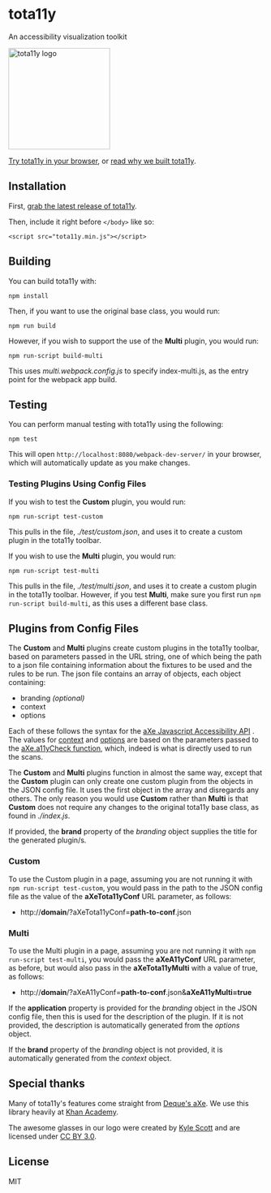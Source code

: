 # tota11y

An accessibility visualization toolkit

<img src="http://khan.github.io/tota11y/img/tota11y-logo.png" alt="tota11y logo" width="200">

[Try tota11y in your browser](http://khan.github.io/tota11y/#Try-it), or
[read why we built tota11y](http://engineering.khanacademy.org/posts/tota11y.htm).

## Installation

First, [grab the latest release of tota11y](https://github.com/Khan/tota11y/releases/latest).

Then, include it right before `</body>` like so:

```
<script src="tota11y.min.js"></script>
```

## Building

You can build tota11y with:

```
npm install
```

Then, if you want to use the original base class, you would run: 
```
npm run build
```
However, if you wish to support the use of the **Multi** plugin, you would run:
```
npm run-script build-multi
```
This uses _multi.webpack.config.js_ to specify index-multi.js, as the entry point for the webpack app build.

## Testing

You can perform manual testing with tota11y using the following:

```
npm test
```

This will open `http://localhost:8080/webpack-dev-server/` in your browser, which will automatically update as you make changes.

### Testing Plugins Using Config Files

If you wish to test the **Custom** plugin, you would run:
```
npm run-script test-custom
```
This pulls in the file, _./test/custom.json_, and uses it to create a custom plugin in the tota11y toolbar.

If you wish to use the **Multi** plugin, you would run:
```
npm run-script test-multi
```
This pulls in the file, _./test/multi.json_, and uses it to create a custom plugin in the tota11y toolbar.  However, if you test **Multi**, make sure you first run ```npm run-script build-multi```, as this uses a different base class.

## Plugins from Config Files

The **Custom** and **Multi** plugins create custom plugins in the tota11y toolbar, based on parameters passed in the URL string, one of which being the path to a json file containing information about the fixtures to be used and the rules to be run.  The json file contains an array of objects, each object containing:

- branding _(optional)_
- context
- options

Each of these follows the syntax for the [aXe Javascript Accessibility API](https://github.com/dequelabs/axe-core/blob/master/doc/API.md) . The values for [context](https://github.com/dequelabs/axe-core/blob/master/doc/API.md#context-parameter) and [options](https://github.com/dequelabs/axe-core/blob/master/doc/API.md#options-parameter) are based on the parameters passed to the [aXe.a11yCheck function](https://github.com/dequelabs/axe-core/blob/master/doc/API.md#api-name-axea11ycheck), which, indeed is what is directly used to run the scans.

The **Custom** and **Multi** plugins function in almost the same way, except that the **Custom** plugin can only create one custom plugin from the objects in the JSON config file.  It uses the first object in the array and disregards any others.  The only reason you would use **Custom** rather than **Multi** is that **Custom** does not require any changes to the original tota11y base class, as found in _./index.js_.

If provided, the **brand** property of the _branding_ object supplies the title for the generated plugin/s.  

### Custom

To use the Custom plugin in a page, assuming you are not running it with ```npm run-script test-custom```, you would pass in the path to the JSON config file as the value of the **aXeTota11yConf** URL parameter, as follows:

- http://**domain**/?aXeTota11yConf=**path-to-conf**.json

### Multi

To use the Multi plugin in a page, assuming you are not running it with ```npm run-script test-multi```, you would pass the **aXeA11yConf** URL parameter, as before, but would also pass in the **aXeTota11yMulti** with a value of true, as follows:

- http://**domain**/?aXeA11yConf=**path-to-conf**.json&**aXeA11yMulti=true**

If the **application** property is provided for the _branding_ object in the JSON config file, then this is used for the description of the plugin.  If it is not provided, the description is automatically generated from the _options_ object. 

If the **brand** property of the _branding_ object is not provided, it is automatically generated from the _context_ object.

## Special thanks

Many of tota11y's features come straight from [Deque's aXe](https://github.com/dequelabs/axe-core). We use this library heavily at [Khan Academy](http://khanacademy.org).

The awesome glasses in our logo were created by [Kyle Scott](https://thenounproject.com/Kyle/) and are licensed under [CC BY 3.0](http://creativecommons.org/licenses/by/3.0/us/legalcode).

## License

MIT
